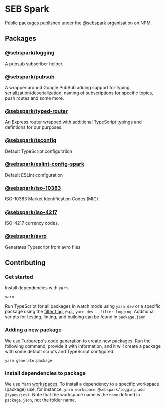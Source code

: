 # SEB Spark

Public packages published under the [@sebspark](https://www.npmjs.com/org/sebspark) organisation on NPM.

## Packages

### [@sebspark/logging](./packages/logging/)

A pubsub subscriber helper.

### [@sebspark/pubsub](./packages/pubsub/)

A wrapper around Google PubSub adding support for typing, serialization/deserialization, naming of subscriptions for specific topics, push routes and some more.

### [@sebspark/typed-router](./packages/typed-router/)

An Express router wrapped with additional TypeScript typings and defintions for our purposes.

### [@sebspark/tsconfig](./packages/tsconfig)

Default TypeScript configuration

### [@sebspark/eslint-config-spark](./packages/eslint-config-spark)

Default ESLint configuration

### [@sebspark/iso-10383](./packages/iso-10383)

ISO-10383 Market Identification Codes (MIC).

### [@sebspark/iso-4217](./packages/iso-4217)

ISO-4217 currency codes.

### [@sebspark/avro](./packages/avro)

Generates Typescript from avro files

<!--NEW_PACKAGE-->

## Contributing

### Get started

Install dependencies with `yarn`.

```
yarn
```

Run TypeScript for all packages in watch mode using `yarn dev` or a specific package using the [filter flag](https://turbo.build/repo/docs/core-concepts/monorepos/filtering), e.g., `yarn dev --filter logging`. Additional scripts for testing, linting, and building can be found in `package.json`.

### Adding a new package

We use [Turborepo's code generation](https://turbo.build/repo/docs/core-concepts/monorepos/code-generation) to create new packages. Run the following command, provide it with information, and it will create a package with some default scripts and TypeScript configured.

```shell
yarn generate:package
```

### Install dependencies to package

We use Yarn [workspaces](https://classic.yarnpkg.com/lang/en/docs/workspaces/). To install a dependency to a specific workspace (package) use, for instance, `yarn workspace @sebspark/logging add @types/jest`. Note that the workspace name is the `name` defined in `package.json`, not the folder name.
